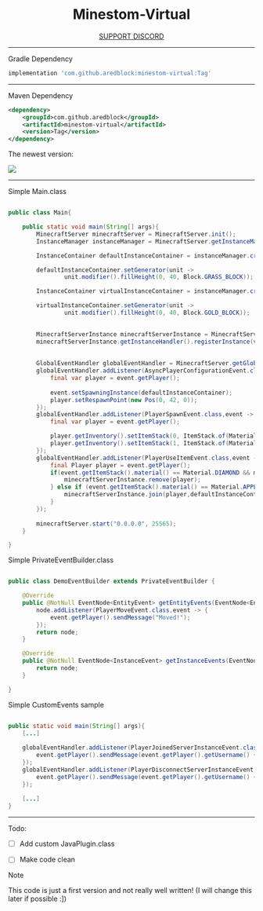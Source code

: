 <!--suppress HtmlDeprecatedAttribute -->
<div align="center">


<div>
    <h1>Minestom-Virtual</h1>
    <a href="https://discord.gg/YZ45WMJtuY">SUPPORT DISCORD</a>
</div>
</div>

****

Gradle Dependency

````groovy
implementation 'com.github.aredblock:minestom-virtual:Tag'
````
****

Maven Dependency
````xml
<dependency>
    <groupId>com.github.aredblock</groupId>
    <artifactId>minestom-virtual</artifactId>
    <version>Tag</version>
</dependency>
````

The newest version:

[![](https://jitpack.io/v/aredblock/Minestom-virtual.svg)](https://jitpack.io/#aredblock/Minestom-virtual)

***

Simple Main.class

````java

public class Main{

    public static void main(String[] args){
        MinecraftServer minecraftServer = MinecraftServer.init();
        InstanceManager instanceManager = MinecraftServer.getInstanceManager();

        InstanceContainer defaultInstanceContainer = instanceManager.createInstanceContainer();

        defaultInstanceContainer.setGenerator(unit ->
                unit.modifier().fillHeight(0, 40, Block.GRASS_BLOCK));

        InstanceContainer virtualInstanceContainer = instanceManager.createInstanceContainer();

        virtualInstanceContainer.setGenerator(unit ->
                unit.modifier().fillHeight(0, 40, Block.GOLD_BLOCK));

        
        MinecraftServerInstance minecraftServerInstance = MinecraftServerInstance.builder(UUID.randomUUID(),new DemoEventBuilder());
        minecraftServerInstance.getInstanceHandler().registerInstance(virtualInstanceContainer);
        
        
        GlobalEventHandler globalEventHandler = MinecraftServer.getGlobalEventHandler();
        globalEventHandler.addListener(AsyncPlayerConfigurationEvent.class, event -> {
            final var player = event.getPlayer();
            
            event.setSpawningInstance(defaultInstanceContainer);
            player.setRespawnPoint(new Pos(0, 42, 0));
        });
        globalEventHandler.addListener(PlayerSpawnEvent.class,event -> {
            final var player = event.getPlayer();

            player.getInventory().setItemStack(0, ItemStack.of(Material.APPLE).withDisplayName(Component.text("Join")));
            player.getInventory().setItemStack(1, ItemStack.of(Material.DIAMOND).withDisplayName(Component.text("Disconnect")));
        });
        globalEventHandler.addListener(PlayerUseItemEvent.class,event -> {
            final Player player = event.getPlayer();
            if(event.getItemStack().material() == Material.DIAMOND && minecraftServerInstance.isPlayerOnline(player)){
                minecraftServerInstance.remove(player);
            } else if (event.getItemStack().material() == Material.APPLE && !minecraftServerInstance.isPlayerOnline(player)) {
                minecraftServerInstance.join(player,defaultInstanceContainer);
            }
        });
        
        minecraftServer.start("0.0.0.0", 25565);
    }

}
````


Simple PrivateEventBuilder.class

````java

public class DemoEventBuilder extends PrivateEventBuilder {

    @Override
    public @NotNull EventNode<EntityEvent> getEntityEvents(EventNode<EntityEvent> node) {
        node.addListener(PlayerMoveEvent.class,event -> {
            event.getPlayer().sendMessage("Moved!");
        });
        return node;
    }

    @Override
    public @NotNull EventNode<InstanceEvent> getInstanceEvents(EventNode<InstanceEvent> node) {
        return node;
    }

}
````

Simple CustomEvents sample

````java

public static void main(String[] args){
    [...]
        
    globalEventHandler.addListener(PlayerJoinedServerInstanceEvent.class,event -> {
        event.getPlayer().sendMessage(event.getPlayer().getUsername() + " joined!");
    });
    globalEventHandler.addListener(PlayerDisconnectServerInstanceEvent.class,event -> {
        event.getPlayer().sendMessage(event.getPlayer().getUsername() + " disconnected!");
    });
    
    [...]
}
````

****


Todo:

- [ ] Add custom JavaPlugin.class
- [ ] Make code clean


> [!NOTE]
> This code is just a first version and not really well written! (I will change this later if possible :])

